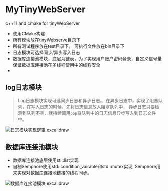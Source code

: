 # MyTinyWebServer
c++11  and cmake for tinyWebServer
* 使用CMake构建
* 所有模块放在tinyWebserve目录下
* 所有测试程序放在test目录下， 可执行文件放在bin目录下
* 日志模块可选择同步/异步写入日志
* 数据库连接池模块，底层为链表，为了实现用户账户密码登录，自定义信号量保证数据库连接池在多线程使用中的线程安全
* 

## log日志模块

> Log日志模块实现可选同步日志和异步日志。
> 在异步日志中，实现了阻塞队列，在写入日志的时候，先将日志信息放入阻塞队列中，
> 异步日志只要检测到队列不空，就持续调用`pop`将队列中的日志信息异步写入到日志文件中。

![日志模块实现逻辑 excalidraw](https://github.com/user-attachments/assets/526995ae-cbd8-4612-b6f0-1b2c8e31ebda)


## 数据库连接池模块

* 数据库连接池底层使用stl::list实现
* 自制Semphore使用std::condition_vairable和std::mutex实现, Semphore用来实现对数据库连接池链接的线程同步。

![数据库连接池模块 excalidraw](https://github.com/user-attachments/assets/ea5fa649-2a4f-476c-a24a-0ea55c65df44)


## 
